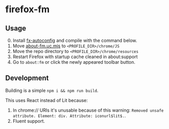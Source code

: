 # firefox-fm

## Usage

0. Install [fx-autoconfig](https://github.com/MrOtherGuy/fx-autoconfig) and compile with the command below.
1. Move [about-fm.uc.mjs](./about-fm.uc.mjs) to `<PROFILE_DIR>/chrome/JS`
2. Move the repo directory to `<PROFILE_DIR>/chrome/resources`
3. Restart Firefox with startup cache cleaned in about:support
4. Go to `about:fm` or click the newly appeared toolbar button.

## Development

Building is a simple `npm i && npm run build`.

This uses React instead of Lit because:

1. In chrome:// URIs it's unusable because of this warning: `Removed unsafe attribute. Element: div. Attribute: iconurl$lit$.`.
2. Fluent support.
